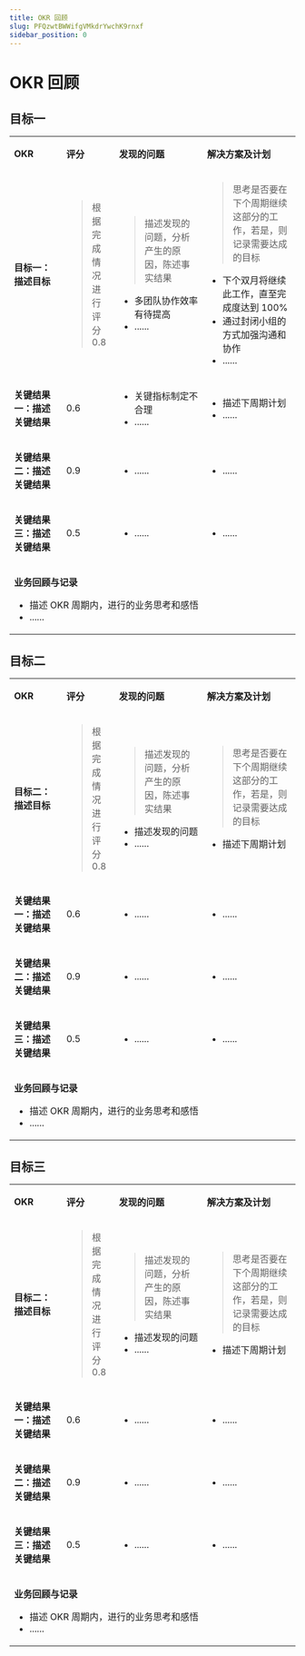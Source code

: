 ```yaml
---
title: OKR 回顾
slug: PFQzwtBWWifgVMkdrYwchK9rnxf
sidebar_position: 0
---
```



# OKR 回顾

## 目标一

<table>
<colgroup>
<col width="194"/>
<col width="109"/>
<col width="307"/>
<col width="336"/>
</colgroup>
<tbody>
<tr><td><p><b>OKR</b></p></td><td><p><b>评分</b></p></td><td><p><b>发现的问题</b></p></td><td><p><b>解决方案及计划</b></p></td></tr>
<tr><td><p><b>目标一：描述目标</b></p></td><td><blockquote>
<p>根据完成情况进行评分<br/>0.8</p>
</blockquote></td><td><blockquote>
<p>描述发现的问题，分析产生的原因，陈述事实结果</p>
</blockquote>
<ul>
<li>多团队协作效率有待提高</li>
<li>......</li>
</ul></td><td><blockquote>
<p>思考是否要在下个周期继续这部分的工作，若是，则记录需要达成的目标</p>
</blockquote>
<ul>
<li>下个双月将继续此工作，直至完成度达到 100%</li>
<li>通过封闭小组的方式加强沟通和协作</li>
<li>......</li>
</ul></td></tr>
<tr><td><p><b>关键结果一：描述关键结果</b></p></td><td><p>0.6</p></td><td><ul>
<li>关键指标制定不合理</li>
<li>......</li>
</ul></td><td><ul>
<li>描述下周期计划</li>
<li>......</li>
</ul></td></tr>
<tr><td><p><b>关键结果二：描述关键结果</b></p></td><td><p>0.9</p></td><td><ul>
<li>......</li>
</ul></td><td><ul>
<li>......</li>
</ul></td></tr>
<tr><td><p><b>关键结果三：描述关键结果</b></p></td><td><p>0.5</p></td><td><ul>
<li>......</li>
</ul></td><td><ul>
<li>......</li>
</ul></td></tr>
<tr><td colspan="4"><p><b>业务回顾与记录</b></p>
<ul>
<li>描述 OKR 周期内，进行的业务思考和感悟</li>
<li>......</li>
</ul></td></tr>
</tbody>
</table>

## 目标二

<table>
<colgroup>
<col width="194"/>
<col width="108"/>
<col width="307"/>
<col width="336"/>
</colgroup>
<tbody>
<tr><td><p><b>OKR</b></p></td><td><p><b>评分</b></p></td><td><p><b>发现的问题</b></p></td><td><p><b>解决方案及计划</b></p></td></tr>
<tr><td><p><b>目标二：描述目标</b></p></td><td><blockquote>
<p>根据完成情况进行评分<br/>0.8</p>
</blockquote></td><td><blockquote>
<p>描述发现的问题，分析产生的原因，陈述事实结果</p>
</blockquote>
<ul>
<li>描述发现的问题</li>
<li>......</li>
</ul></td><td><blockquote>
<p>思考是否要在下个周期继续这部分的工作，若是，则记录需要达成的目标</p>
</blockquote>
<ul>
<li>描述下周期计划</li>
</ul></td></tr>
<tr><td><p><b>关键结果一：描述关键结果</b></p></td><td><p>0.6</p></td><td><ul>
<li>......</li>
</ul></td><td><ul>
<li>......</li>
</ul></td></tr>
<tr><td><p><b>关键结果二：描述关键结果</b></p></td><td><p>0.9</p></td><td><ul>
<li>......</li>
</ul></td><td><ul>
<li>......</li>
</ul></td></tr>
<tr><td><p><b>关键结果三：描述关键结果</b></p></td><td><p>0.5</p></td><td><ul>
<li>......</li>
</ul></td><td><ul>
<li>......</li>
</ul></td></tr>
<tr><td colspan="4"><p><b>业务回顾与记录</b></p>
<ul>
<li>描述 OKR 周期内，进行的业务思考和感悟</li>
<li>......</li>
</ul></td></tr>
</tbody>
</table>

## 目标三

<table>
<colgroup>
<col width="194"/>
<col width="108"/>
<col width="307"/>
<col width="336"/>
</colgroup>
<tbody>
<tr><td><p><b>OKR</b></p></td><td><p><b>评分</b></p></td><td><p><b>发现的问题</b></p></td><td><p><b>解决方案及计划</b></p></td></tr>
<tr><td><p><b>目标二：描述目标</b></p></td><td><blockquote>
<p>根据完成情况进行评分<br/>0.8</p>
</blockquote></td><td><blockquote>
<p>描述发现的问题，分析产生的原因，陈述事实结果</p>
</blockquote>
<ul>
<li>描述发现的问题</li>
<li>......</li>
</ul></td><td><blockquote>
<p>思考是否要在下个周期继续这部分的工作，若是，则记录需要达成的目标</p>
</blockquote>
<ul>
<li>描述下周期计划</li>
</ul></td></tr>
<tr><td><p><b>关键结果一：描述关键结果</b></p></td><td><p>0.6</p></td><td><ul>
<li>......</li>
</ul></td><td><ul>
<li>......</li>
</ul></td></tr>
<tr><td><p><b>关键结果二：描述关键结果</b></p></td><td><p>0.9</p></td><td><ul>
<li>......</li>
</ul></td><td><ul>
<li>......</li>
</ul></td></tr>
<tr><td><p><b>关键结果三：描述关键结果</b></p></td><td><p>0.5</p></td><td><ul>
<li>......</li>
</ul></td><td><ul>
<li>......</li>
</ul></td></tr>
<tr><td colspan="4"><p><b>业务回顾与记录</b></p>
<ul>
<li>描述 OKR 周期内，进行的业务思考和感悟</li>
<li>......</li>
</ul></td></tr>
</tbody>
</table>

